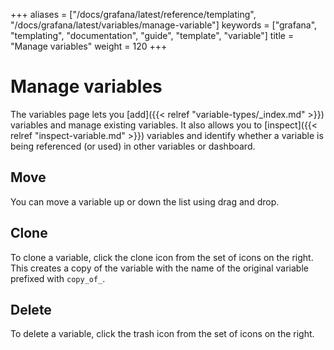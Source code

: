 +++
aliases = ["/docs/grafana/latest/reference/templating", "/docs/grafana/latest/variables/manage-variable"]
keywords = ["grafana", "templating", "documentation", "guide", "template", "variable"]
title = "Manage variables"
weight = 120
+++

# Manage variables

The variables page lets you [add]({{< relref "variable-types/_index.md" >}}) variables and manage existing variables. It also allows you to [inspect]({{< relref "inspect-variable.md" >}}) variables and identify whether a variable is being referenced (or used) in other variables or dashboard.

## Move

You can move a variable up or down the list using drag and drop.

## Clone

To clone a variable, click the clone icon from the set of icons on the right. This creates a copy of the variable with the name of the original variable prefixed with `copy_of_`.

## Delete

To delete a variable, click the trash icon from the set of icons on the right.
